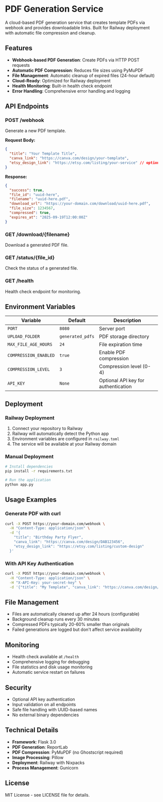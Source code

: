 # PDF Generation Service

A cloud-based PDF generation service that creates template PDFs via webhook and provides downloadable links. Built for Railway deployment with automatic file compression and cleanup.

## Features

- **Webhook-based PDF Generation**: Create PDFs via HTTP POST requests
- **Automatic PDF Compression**: Reduces file sizes using PyMuPDF
- **File Management**: Automatic cleanup of expired files (24-hour default)
- **Cloud-Ready**: Optimized for Railway deployment
- **Health Monitoring**: Built-in health check endpoint
- **Error Handling**: Comprehensive error handling and logging

## API Endpoints

### POST /webhook
Generate a new PDF template.

**Request Body:**
```json
{
  "title": "Your Template Title",
  "canva_link": "https://canva.com/design/your-template",
  "etsy_design_link": "https://etsy.com/listing/your-service" // optional
}
```

**Response:**
```json
{
  "success": true,
  "file_id": "uuid-here",
  "filename": "uuid-here.pdf",
  "download_url": "https://your-domain.com/download/uuid-here.pdf",
  "file_size": 1234567,
  "compressed": true,
  "expires_at": "2025-09-19T12:00:00Z"
}
```

### GET /download/{filename}
Download a generated PDF file.

### GET /status/{file_id}
Check the status of a generated file.

### GET /health
Health check endpoint for monitoring.

## Environment Variables

| Variable | Default | Description |
|----------|---------|-------------|
| `PORT` | `8080` | Server port |
| `UPLOAD_FOLDER` | `generated_pdfs` | PDF storage directory |
| `MAX_FILE_AGE_HOURS` | `24` | File expiration time |
| `COMPRESSION_ENABLED` | `true` | Enable PDF compression |
| `COMPRESSION_LEVEL` | `3` | Compression level (0-4) |
| `API_KEY` | `None` | Optional API key for authentication |

## Deployment

### Railway Deployment

1. Connect your repository to Railway
2. Railway will automatically detect the Python app
3. Environment variables are configured in `railway.toml`
4. The service will be available at your Railway domain

### Manual Deployment

```bash
# Install dependencies
pip install -r requirements.txt

# Run the application
python app.py
```

## Usage Examples

### Generate PDF with curl
```bash
curl -X POST https://your-domain.com/webhook \
  -H "Content-Type: application/json" \
  -d '{
    "title": "Birthday Party Flyer",
    "canva_link": "https://canva.com/design/DAB123456",
    "etsy_design_link": "https://etsy.com/listing/custom-design"
  }'
```

### With API Key Authentication
```bash
curl -X POST https://your-domain.com/webhook \
  -H "Content-Type: application/json" \
  -H "X-API-Key: your-secret-key" \
  -d '{"title": "My Template", "canva_link": "https://canva.com/design/123"}'
```

## File Management

- Files are automatically cleaned up after 24 hours (configurable)
- Background cleanup runs every 30 minutes
- Compressed PDFs typically 20-60% smaller than originals
- Failed generations are logged but don't affect service availability

## Monitoring

- Health check available at `/health`
- Comprehensive logging for debugging
- File statistics and disk usage monitoring
- Automatic service restart on failures

## Security

- Optional API key authentication
- Input validation on all endpoints
- Safe file handling with UUID-based names
- No external binary dependencies

## Technical Details

- **Framework**: Flask 3.0
- **PDF Generation**: ReportLab
- **PDF Compression**: PyMuPDF (no Ghostscript required)
- **Image Processing**: Pillow
- **Deployment**: Railway with Nixpacks
- **Process Management**: Gunicorn

## License

MIT License - see LICENSE file for details.
